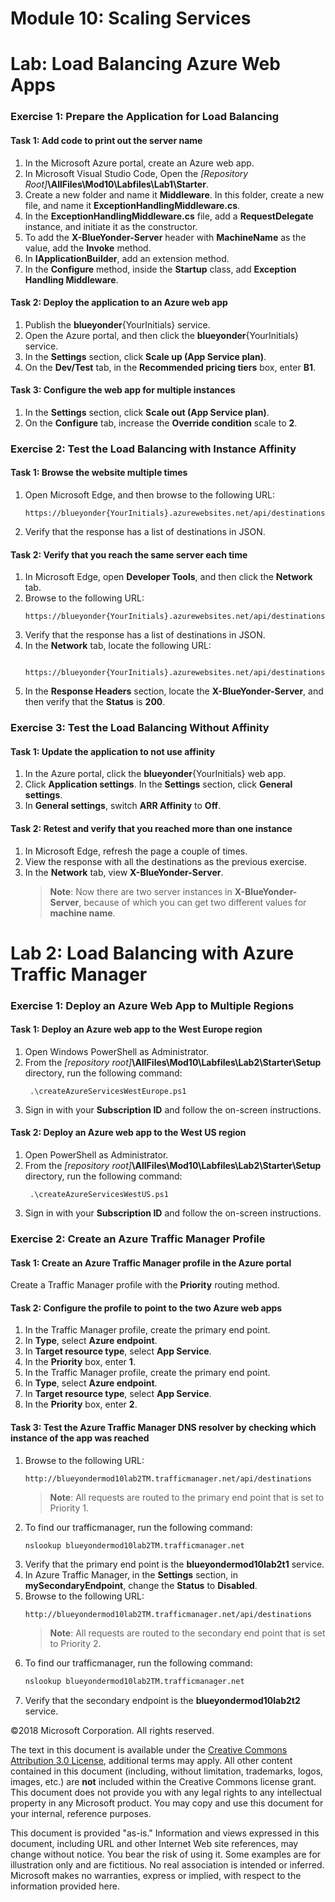 # Module 10: Scaling Services

# Lab: Load Balancing Azure Web Apps

### Exercise 1: Prepare the Application for Load Balancing

#### Task 1: Add code to print out the server name

1. In the Microsoft Azure portal, create an Azure web app.
2. In Microsoft Visual Studio Code, Open the *[Repository Root]***\AllFiles\Mod10\Labfiles\Lab1\Starter**.
3. Create a new folder and name it **Middleware**. In this folder, create a new file, and name it **ExceptionHandlingMiddleware.cs**.
4. In the **ExceptionHandlingMiddleware.cs** file, add a **RequestDelegate** instance, and initiate it as the constructor.
5. To add the **X-BlueYonder-Server** header with **MachineName** as the value, add the **Invoke** method.
6. In **IApplicationBuilder**, add an extension method.
7. In the **Configure** method, inside the **Startup** class, add **Exception Handling Middleware**.

#### Task 2: Deploy the application to an Azure web app

1. Publish the **blueyonder**{YourInitials} service.
2. Open the Azure portal, and then click the **blueyonder**{YourInitials} service.
3. In the **Settings** section, click **Scale up (App Service plan)**.
4. On the **Dev/Test** tab, in the **Recommended pricing tiers** box, enter **B1**.

#### Task 3: Configure the web app for multiple instances

1. In the **Settings** section, click **Scale out (App Service plan)**.
2. On the **Configure** tab, increase the **Override condition** scale to **2**.

### Exercise 2: Test the Load Balancing with Instance Affinity

#### Task 1: Browse the website multiple times

1. Open Microsoft Edge, and then browse to the following URL:
   ```url
   https://blueyonder{YourInitials}.azurewebsites.net/api/destinations
   ```
2. Verify that the response has a list of destinations in JSON.

#### Task 2: Verify that you reach the same server each time

1. In Microsoft Edge, open **Developer Tools**, and then click the **Network** tab.
2. Browse to the following URL:
   ```url
   https://blueyonder{YourInitials}.azurewebsites.net/api/destinations
   ```
3. Verify that the response has a list of destinations in JSON.
4. In the **Network** tab, locate the following URL:
   ```url
    https://blueyonder{YourInitials}.azurewebsites.net/api/destinations
   ```
 5. In the **Response Headers** section, locate the **X-BlueYonder-Server**, and then verify that the **Status** is **200**.

### Exercise 3: Test the Load Balancing Without Affinity

#### Task 1: Update the application to not use affinity

1. In the Azure portal, click the **blueyonder**{YourInitials} web app.
2. Click **Application settings**. In the **Settings** section, click **General settings**.
3. In **General settings**, switch **ARR Affinity** to **Off**.

#### Task 2: Retest and verify that you reached more than one instance

1. In Microsoft Edge, refresh the page a couple of times.
2. View the response with all the destinations as the previous exercise.
3. In the **Network** tab,  view **X-BlueYonder-Server**.
   > **Note**: Now there are two server instances in **X-BlueYonder-Server**, because of which you can get two different values for **machine name**.

# Lab 2: Load Balancing with Azure Traffic Manager

### Exercise 1: Deploy an Azure Web App to Multiple Regions

#### Task 1: Deploy an Azure web app to the West Europe region

1. Open Windows PowerShell as Administrator.
2. From the *[repository root]***\AllFiles\Mod10\Labfiles\Lab2\Starter\Setup** directory, run the following command:
   ```batch
    .\createAzureServicesWestEurope.ps1
   ```
3. Sign in with your **Subscription ID** and follow the on-screen instructions.

#### Task 2: Deploy an Azure web app to the West US region

1.  Open PowerShell as Administrator.
2.  From the *[repository root]***\AllFiles\Mod10\Labfiles\Lab2\Starter\Setup** directory, run the following command:
    ```batch
     .\createAzureServicesWestUS.ps1
    ```
3.  Sign in with your **Subscription ID** and follow the on-screen instructions.

### Exercise 2: Create an Azure Traffic Manager Profile

#### Task 1: Create an Azure Traffic Manager profile in the Azure portal

Create a Traffic Manager profile with the **Priority** routing method.

#### Task 2: Configure the profile to point to the two Azure web apps

1. In the Traffic Manager profile, create the primary end point.
2. In **Type**, select **Azure endpoint**.
3. In **Target resource type**, select **App Service**.
4. In the **Priority** box, enter **1**.
5. In the Traffic Manager profile, create the primary end point.
6. In **Type**, select **Azure endpoint**.
7. In **Target resource type**, select **App Service**.
8. In the **Priority** box, enter **2**.

#### Task 3: Test the Azure Traffic Manager DNS resolver by checking which instance of the app was reached

1. Browse to the following URL:
    ```url
    http://blueyondermod10lab2TM.trafficmanager.net/api/destinations
    ```
   >**Note**: All requests are routed to the primary end point that is set to Priority 1.
2. To find our trafficmanager, run the following command:
    ```bash
    nslookup blueyondermod10lab2TM.trafficmanager.net
    ```
3. Verify that the primary end point is the **blueyondermod10lab2t1** service.
4. In Azure Traffic Manager, in the **Settings** section, in **mySecondaryEndpoint**, change the **Status** to **Disabled**.
5. Browse to the following URL:
    ```url
    http://blueyondermod10lab2TM.trafficmanager.net/api/destinations
    ```
   > **Note**: All requests are routed to the secondary end point that is set to Priority 2.
6. To find our trafficmanager, run the following command:
    ```bash
    nslookup blueyondermod10lab2TM.trafficmanager.net
    ```
7. Verify that the secondary endpoint is the **blueyondermod10lab2t2** service.

  ©2018 Microsoft Corporation. All rights reserved.

The text in this document is available under the [Creative Commons Attribution 3.0 License](https://creativecommons.org/licenses/by/3.0/legalcode), additional terms may apply. All other content contained in this document (including, without limitation, trademarks, logos, images, etc.) are **not** included within the Creative Commons license grant. This document does not provide you with any legal rights to any intellectual property in any Microsoft product. You may copy and use this document for your internal, reference purposes.

This document is provided &quot;as-is.&quot; Information and views expressed in this document, including URL and other Internet Web site references, may change without notice. You bear the risk of using it. Some examples are for illustration only and are fictitious. No real association is intended or inferred. Microsoft makes no warranties, express or implied, with respect to the information provided here.